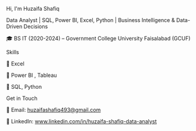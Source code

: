 Hi, I'm Huzaifa Shafiq

Data Analyst | SQL, Power BI, Excel, Python | Business Intelligence & Data-Driven Decisions

🎓 BS IT (2020-2024) – Government College University Faisalabad (GCUF)

Skills

🔹 Excel

🔹 Power BI , Tableau

🔹 SQL, Python

Get in Touch

📧 Email: huzaifashafiq493@gmail.com

🔗 LinkedIn: www.linkedin.com/in/huzaifa-shafiq-data-analyst
